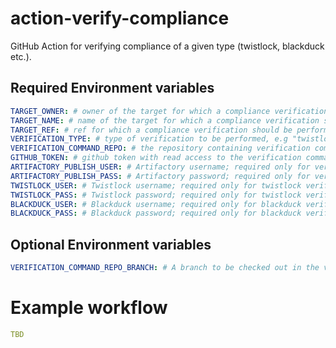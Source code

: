 # action-verify-compliance

GitHub Action for verifying compliance of a given type (twistlock, blackduck etc.).

## Required Environment variables

```yaml
TARGET_OWNER: # owner of the target for which a compliance verification should be performed; e.g. a repository owner
TARGET_NAME: # name of the target for which a compliance verification should be performed; e.g. a repository name
TARGET_REF: # ref for which a compliance verification should be performed; e.g. a fully qualified tag name (refs/tags/vX.Y.Z)
VERIFICATION_TYPE: # type of verification to be performed, e.g "twistlock" or "blackduck"
VERIFICATION_COMMAND_REPO: # the repository containing verification commands
GITHUB_TOKEN: # github token with read access to the verification command repo
ARTIFACTORY_PUBLISH_USER: # Artifactory username; required only for verification commands which need access to Artifactory
ARTIFACTORY_PUBLISH_PASS: # Artifactory password; required only for verification commands which need access to Artifactory
TWISTLOCK_USER: # Twistlock username; required only for twistlock verification
TWISTLOCK_PASS: # Twistlock password; required only for twistlock verification
BLACKDUCK_USER: # Blackduck username; required only for blackduck verification
BLACKDUCK_PASS: # Blackduck password; required only for blackduck verification
```

## Optional Environment variables

```yaml
VERIFICATION_COMMAND_REPO_BRANCH: # A branch to be checked out in the verification command repo before the verification command is executed. Default "HEAD"
```


# Example workflow

```yaml
TBD
```
